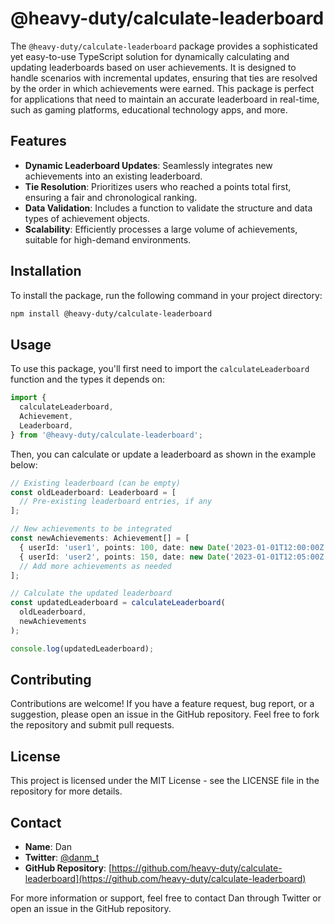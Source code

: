 # @heavy-duty/calculate-leaderboard

The `@heavy-duty/calculate-leaderboard` package provides a sophisticated yet easy-to-use TypeScript solution for dynamically calculating and updating leaderboards based on user achievements. It is designed to handle scenarios with incremental updates, ensuring that ties are resolved by the order in which achievements were earned. This package is perfect for applications that need to maintain an accurate leaderboard in real-time, such as gaming platforms, educational technology apps, and more.

## Features

- **Dynamic Leaderboard Updates**: Seamlessly integrates new achievements into an existing leaderboard.
- **Tie Resolution**: Prioritizes users who reached a points total first, ensuring a fair and chronological ranking.
- **Data Validation**: Includes a function to validate the structure and data types of achievement objects.
- **Scalability**: Efficiently processes a large volume of achievements, suitable for high-demand environments.

## Installation

To install the package, run the following command in your project directory:

```bash
npm install @heavy-duty/calculate-leaderboard
```

## Usage

To use this package, you'll first need to import the `calculateLeaderboard` function and the types it depends on:

```typescript
import {
  calculateLeaderboard,
  Achievement,
  Leaderboard,
} from '@heavy-duty/calculate-leaderboard';
```

Then, you can calculate or update a leaderboard as shown in the example below:

```typescript
// Existing leaderboard (can be empty)
const oldLeaderboard: Leaderboard = [
  // Pre-existing leaderboard entries, if any
];

// New achievements to be integrated
const newAchievements: Achievement[] = [
  { userId: 'user1', points: 100, date: new Date('2023-01-01T12:00:00Z') },
  { userId: 'user2', points: 150, date: new Date('2023-01-01T12:05:00Z') },
  // Add more achievements as needed
];

// Calculate the updated leaderboard
const updatedLeaderboard = calculateLeaderboard(
  oldLeaderboard,
  newAchievements
);

console.log(updatedLeaderboard);
```

## Contributing

Contributions are welcome! If you have a feature request, bug report, or a suggestion, please open an issue in the GitHub repository. Feel free to fork the repository and submit pull requests.

## License

This project is licensed under the MIT License - see the LICENSE file in the repository for more details.

## Contact

- **Name**: Dan
- **Twitter**: [@danm_t](https://twitter.com/danm_t)
- **GitHub Repository**: [https://github.com/heavy-duty/calculate-leaderboard](https://github.com/heavy-duty/calculate-leaderboard)

For more information or support, feel free to contact Dan through Twitter or open an issue in the GitHub repository.
